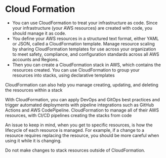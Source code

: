 
# Cloud Formation
- You can use CloudFormation to treat your infrastructure as code. Since your infrastructure (your AWS resources) are created with code, you should manage it as code. 
- You define your AWS resources in a structured text format, either YAML or JSON, called a CloudFormation template. Manage resource scaling by sharing CloudFormation templates for use across your organization to meet safety, compliance, and configuration standards across all AWS accounts and Regions.
- Then you can create a CloudFormation stack in AWS, which contains the resources created. You can use CloudFormation to group your resources into stacks, using declarative templates

CloudFormation can also help you manage creating, updating, and deleting the resources within a stack

With CloudFormation, you can apply DevOps and GitOps best practices and trigger automated deployments with pipeline integrations such as GitHub Actions and AWS CodePipeline. CloudFormation to manage all of their AWS resources, with CI/CD pipelines creating the stacks from code

An issue to keep in mind, when you get to specific resources, is how the lifecycle of each resource is managed. For example, if a change to a resource requires replacing the resource, you should be more careful when using it while it is changing. 

Do not make changes to stack resources outside of CloudFormation. 